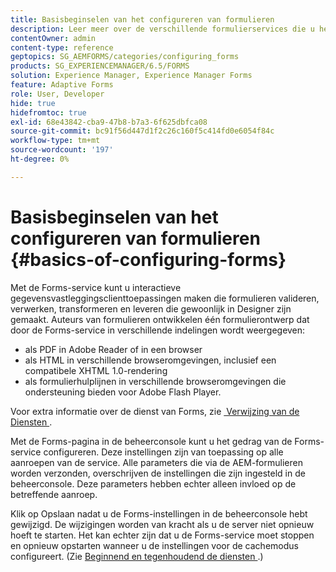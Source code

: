 ```yaml
---
title: Basisbeginselen van het configureren van formulieren
description: Leer meer over de verschillende formulierservices die u helpen interactieve toepassingen voor het vastleggen van gegevens te maken.
contentOwner: admin
content-type: reference
geptopics: SG_AEMFORMS/categories/configuring_forms
products: SG_EXPERIENCEMANAGER/6.5/FORMS
solution: Experience Manager, Experience Manager Forms
feature: Adaptive Forms
role: User, Developer
hide: true
hidefromtoc: true
exl-id: 68e43842-cba9-47b8-b7a3-6f625dbfca08
source-git-commit: bc91f56d447d1f2c26c160f5c414fd0e6054f84c
workflow-type: tm+mt
source-wordcount: '197'
ht-degree: 0%

---
```


# Basisbeginselen van het configureren van formulieren {#basics-of-configuring-forms}

Met de Forms-service kunt u interactieve gegevensvastleggingsclienttoepassingen maken die formulieren valideren, verwerken, transformeren en leveren die gewoonlijk in Designer zijn gemaakt. Auteurs van formulieren ontwikkelen één formulierontwerp dat door de Forms-service in verschillende indelingen wordt weergegeven:

* als PDF in Adobe Reader of in een browser
* als HTML in verschillende browseromgevingen, inclusief een compatibele XHTML 1.0-rendering
* als formulierhulplijnen in verschillende browseromgevingen die ondersteuning bieden voor Adobe Flash Player.

Voor extra informatie over de dienst van Forms, zie [&#x200B; Verwijzing van de Diensten &#x200B;](https://www.adobe.com/go/learn_aemforms_services_63).

Met de Forms-pagina in de beheerconsole kunt u het gedrag van de Forms-service configureren. Deze instellingen zijn van toepassing op alle aanroepen van de service. Alle parameters die via de AEM-formulieren worden verzonden, overschrijven de instellingen die zijn ingesteld in de beheerconsole. Deze parameters hebben echter alleen invloed op de betreffende aanroep.

Klik op Opslaan nadat u de Forms-instellingen in de beheerconsole hebt gewijzigd. De wijzigingen worden van kracht als u de server niet opnieuw hoeft te starten. Het kan echter zijn dat u de Forms-service moet stoppen en opnieuw opstarten wanneer u de instellingen voor de cachemodus configureert. (Zie [&#x200B; Beginnend en tegenhoudend de diensten &#x200B;](/help/forms/using/admin-help/starting-stopping-services.md#starting-and-stopping-services).)
